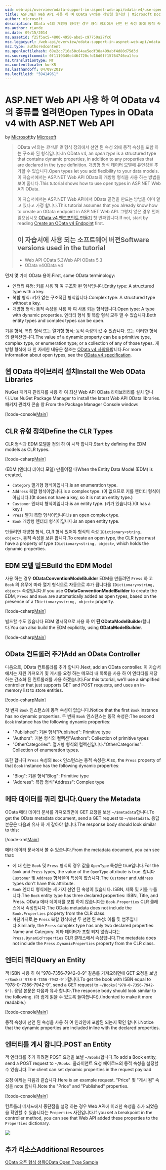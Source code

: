 ```yaml
---
uid: web-api/overview/odata-support-in-aspnet-web-api/odata-v4/use-open-types-in-odata-v4
title: ASP.NET Web API 사용 하 여 OData v4의는 개방형 형식만 | Microsoft Docs
author: microsoft
description: OData v4의 개방형 형식인 경우 형식 정의에서 선언 된 속성 외에 동적 속성을 포함 하는 구조적된 형식 열기...
ms.author: riande
ms.date: 09/15/2014
ms.assetid: f25f5ac5-4800-4950-abe5-c97750a27fc6
msc.legacyurl: /web-api/overview/odata-support-in-aspnet-web-api/odata-v4/use-open-types-in-odata-v4
msc.type: authoredcontent
ms.openlocfilehash: 69e2cc716a50c64ae5edf38a499abf4d80d75d3d
ms.sourcegitcommit: 0f1119340e4464720cfd16d0ff15764746ea1fea
ms.translationtype: MT
ms.contentlocale: ko-KR
ms.lasthandoff: 04/09/2019
ms.locfileid: "59414961"
---
```

# <a name="open-types-in-odata-v4-with-aspnet-web-api"></a><span data-ttu-id="60821-104">ASP.NET Web API 사용 하 여 OData v4의 종류를 열려면</span><span class="sxs-lookup"><span data-stu-id="60821-104">Open Types in OData v4 with ASP.NET Web API</span></span>

<span data-ttu-id="60821-105">by [Microsoft](https://github.com/microsoft)</span><span class="sxs-lookup"><span data-stu-id="60821-105">by [Microsoft](https://github.com/microsoft)</span></span>

> <span data-ttu-id="60821-106">OData v4의는 *형식을 열* 형식 정의에서 선언 된 속성 외에 동적 속성을 포함 하는 구조화 된 형식입니다.</span><span class="sxs-lookup"><span data-stu-id="60821-106">In OData v4, an *open type* is a structured type that contains dynamic properties, in addition to any properties that are declared in the type definition.</span></span> <span data-ttu-id="60821-107">개방형 형식 데이터 모델에 유연성을 추가할 수 있습니다.</span><span class="sxs-lookup"><span data-stu-id="60821-107">Open types let you add flexibility to your data models.</span></span> <span data-ttu-id="60821-108">이 자습서에서는 ASP.NET Web API OData의 개방형 형식을 사용 하는 방법을 보여 줍니다.</span><span class="sxs-lookup"><span data-stu-id="60821-108">This tutorial shows how to use open types in ASP.NET Web API OData.</span></span>
> 
> <span data-ttu-id="60821-109">이 자습서에서는 ASP.NET Web API에서 OData 끝점을 만드는 방법을 이미 알고 있다고 가정 합니다.</span><span class="sxs-lookup"><span data-stu-id="60821-109">This tutorial assumes that you already know how to create an OData endpoint in ASP.NET Web API.</span></span> <span data-ttu-id="60821-110">그렇지 않은 경우 먼저 읽으십시오 [OData v4 엔드포인트 만들기](create-an-odata-v4-endpoint.md) 첫 번째입니다.</span><span class="sxs-lookup"><span data-stu-id="60821-110">If not, start by reading [Create an OData v4 Endpoint](create-an-odata-v4-endpoint.md) first.</span></span>
> 
> ## <a name="software-versions-used-in-the-tutorial"></a><span data-ttu-id="60821-111">이 자습서에 사용 되는 소프트웨어 버전</span><span class="sxs-lookup"><span data-stu-id="60821-111">Software versions used in the tutorial</span></span>
> 
> 
> - <span data-ttu-id="60821-112">Web API OData 5.3</span><span class="sxs-lookup"><span data-stu-id="60821-112">Web API OData 5.3</span></span>
> - <span data-ttu-id="60821-113">OData v4</span><span class="sxs-lookup"><span data-stu-id="60821-113">OData v4</span></span>


<span data-ttu-id="60821-114">먼저 몇 가지 OData 용어:</span><span class="sxs-lookup"><span data-stu-id="60821-114">First, some OData terminology:</span></span>

- <span data-ttu-id="60821-115">엔터티 유형: 키를 사용 하 여 구조화 된 형식입니다.</span><span class="sxs-lookup"><span data-stu-id="60821-115">Entity type: A structured type with a key.</span></span>
- <span data-ttu-id="60821-116">복합 형식: 키가 없는 구조적된 형식입니다.</span><span class="sxs-lookup"><span data-stu-id="60821-116">Complex type: A structured type without a key.</span></span>
- <span data-ttu-id="60821-117">개방형 형식: 동적 속성을 사용 하 여 사용 되는 형식입니다.</span><span class="sxs-lookup"><span data-stu-id="60821-117">Open type: A type with dynamic properties.</span></span> <span data-ttu-id="60821-118">엔터티 형식 및 복합 형식 모두 열 수 있습니다.</span><span class="sxs-lookup"><span data-stu-id="60821-118">Both entity types and complex types can be open.</span></span>

<span data-ttu-id="60821-119">기본 형식, 복합 형식 또는 열거형 형식; 동적 속성의 값 수 있습니다. 또는 이러한 형식의 컬렉션입니다.</span><span class="sxs-lookup"><span data-stu-id="60821-119">The value of a dynamic property can be a primitive type, complex type, or enumeration type; or a collection of any of those types.</span></span> <span data-ttu-id="60821-120">개방형 형식에 대 한 자세한 내용은 참조는 [OData v4 사양을](http://www.odata.org/documentation/odata-version-4-0/)합니다.</span><span class="sxs-lookup"><span data-stu-id="60821-120">For more information about open types, see the [OData v4 specification](http://www.odata.org/documentation/odata-version-4-0/).</span></span>

## <a name="install-the-web-odata-libraries"></a><span data-ttu-id="60821-121">웹 OData 라이브러리 설치</span><span class="sxs-lookup"><span data-stu-id="60821-121">Install the Web OData Libraries</span></span>

<span data-ttu-id="60821-122">NuGet 패키지 관리자를 사용 하 여 최신 Web API OData 라이브러리를 설치 합니다.</span><span class="sxs-lookup"><span data-stu-id="60821-122">Use NuGet Package Manager to install the latest Web API OData libraries.</span></span> <span data-ttu-id="60821-123">패키지 관리자 콘솔 창:</span><span class="sxs-lookup"><span data-stu-id="60821-123">From the Package Manager Console window:</span></span>

[!code-console[Main](use-open-types-in-odata-v4/samples/sample1.cmd)]

## <a name="define-the-clr-types"></a><span data-ttu-id="60821-124">CLR 유형 정의</span><span class="sxs-lookup"><span data-stu-id="60821-124">Define the CLR Types</span></span>

<span data-ttu-id="60821-125">CLR 형식과 EDM 모델을 정의 하 여 시작 합니다.</span><span class="sxs-lookup"><span data-stu-id="60821-125">Start by defining the EDM models as CLR types.</span></span>

[!code-csharp[Main](use-open-types-in-odata-v4/samples/sample2.cs)]

<span data-ttu-id="60821-126">(EDM (엔터티 데이터 모델) 만들어질 때</span><span class="sxs-lookup"><span data-stu-id="60821-126">When the Entity Data Model (EDM) is created,</span></span>

- `Category` <span data-ttu-id="60821-127">열거형 형식이입니다.</span><span class="sxs-lookup"><span data-stu-id="60821-127">is an enumeration type.</span></span>
- `Address` <span data-ttu-id="60821-128">복합 형식이입니다.</span><span class="sxs-lookup"><span data-stu-id="60821-128">is a complex type.</span></span> <span data-ttu-id="60821-129">(이 없으므로 키를 엔터티 형식이 아닙니다.)</span><span class="sxs-lookup"><span data-stu-id="60821-129">(It does not have a key, so it is not an entity type.)</span></span>
- `Customer` <span data-ttu-id="60821-130">엔터티 형식이입니다.</span><span class="sxs-lookup"><span data-stu-id="60821-130">is an entity type.</span></span> <span data-ttu-id="60821-131">(키가 있습니다.)</span><span class="sxs-lookup"><span data-stu-id="60821-131">(It has a key.)</span></span>
- `Press` <span data-ttu-id="60821-132">열기 복합 형식이입니다.</span><span class="sxs-lookup"><span data-stu-id="60821-132">is an open complex type.</span></span>
- `Book` <span data-ttu-id="60821-133">개방형 엔터티 형식이입니다.</span><span class="sxs-lookup"><span data-stu-id="60821-133">is an open entity type.</span></span>

<span data-ttu-id="60821-134">만들려면 개방형 형식, CLR 형식 있어야 형식의 속성 `IDictionary<string, object>`, 동적 속성을 보유 합니다.</span><span class="sxs-lookup"><span data-stu-id="60821-134">To create an open type, the CLR type must have a property of type `IDictionary<string, object>`, which holds the dynamic properties.</span></span>

## <a name="build-the-edm-model"></a><span data-ttu-id="60821-135">EDM 모델 빌드</span><span class="sxs-lookup"><span data-stu-id="60821-135">Build the EDM Model</span></span>

<span data-ttu-id="60821-136">사용 하는 경우 **ODataConventionModelBuilder** EDM을 만들려면 `Press` 하 고 `Book` 의 유무에 따라 열기 형식으로 자동으로 추가 됩니다을 `IDictionary<string, object>` 속성입니다.</span><span class="sxs-lookup"><span data-stu-id="60821-136">If you use **ODataConventionModelBuilder** to create the EDM, `Press` and `Book` are automatically added as open types, based on the presence of a `IDictionary<string, object>` property.</span></span>

[!code-csharp[Main](use-open-types-in-odata-v4/samples/sample3.cs)]

<span data-ttu-id="60821-137">빌드할 수도 있습니다 EDM 명시적으로 사용 하 여 **된 ODataModelBuilder**합니다.</span><span class="sxs-lookup"><span data-stu-id="60821-137">You can also build the EDM explicitly, using **ODataModelBuilder**.</span></span>

[!code-csharp[Main](use-open-types-in-odata-v4/samples/sample4.cs)]

## <a name="add-an-odata-controller"></a><span data-ttu-id="60821-138">OData 컨트롤러 추가</span><span class="sxs-lookup"><span data-stu-id="60821-138">Add an OData Controller</span></span>

<span data-ttu-id="60821-139">다음으로, OData 컨트롤러를 추가 합니다.</span><span class="sxs-lookup"><span data-stu-id="60821-139">Next, add an OData controller.</span></span> <span data-ttu-id="60821-140">이 자습서에서는 지원 가져오기 및 게시를 요청 하는 메모리 내 목록을 사용 하 여 엔터티를 저장 하는 간소화 된 컨트롤러를 사용 하겠습니다.</span><span class="sxs-lookup"><span data-stu-id="60821-140">For this tutorial, we'll use a simplified controller that just supports GET and POST requests, and uses an in-memory list to store entities.</span></span>

[!code-csharp[Main](use-open-types-in-odata-v4/samples/sample5.cs)]

<span data-ttu-id="60821-141">첫 번째 `Book` 인스턴스에 동적 속성이 없습니다.</span><span class="sxs-lookup"><span data-stu-id="60821-141">Notice that the first `Book` instance has no dynamic properties.</span></span> <span data-ttu-id="60821-142">두 번째 `Book` 인스턴스는 동적 속성은:</span><span class="sxs-lookup"><span data-stu-id="60821-142">The second `Book` instance has the following dynamic properties:</span></span>

- <span data-ttu-id="60821-143">"Published": 기본 형식</span><span class="sxs-lookup"><span data-stu-id="60821-143">"Published": Primitive type</span></span>
- <span data-ttu-id="60821-144">"Authors": 기본 형식의 컬렉션</span><span class="sxs-lookup"><span data-stu-id="60821-144">"Authors": Collection of primitive types</span></span>
- <span data-ttu-id="60821-145">"OtherCategories": 열거형 형식의 컬렉션입니다.</span><span class="sxs-lookup"><span data-stu-id="60821-145">"OtherCategories": Collection of enumeration types.</span></span>

<span data-ttu-id="60821-146">또한 합니다 `Press` 속성의 `Book` 인스턴스는 동적 속성은:</span><span class="sxs-lookup"><span data-stu-id="60821-146">Also, the `Press` property of that `Book` instance has the following dynamic properties:</span></span>

- <span data-ttu-id="60821-147">"Blog": 기본 형식</span><span class="sxs-lookup"><span data-stu-id="60821-147">"Blog": Primitive type</span></span>
- <span data-ttu-id="60821-148">"Address": 복합 형식</span><span class="sxs-lookup"><span data-stu-id="60821-148">"Address": Complex type</span></span>

## <a name="query-the-metadata"></a><span data-ttu-id="60821-149">메타 데이터를 쿼리 합니다.</span><span class="sxs-lookup"><span data-stu-id="60821-149">Query the Metadata</span></span>

<span data-ttu-id="60821-150">OData 메타 데이터 문서를 가져오려면에 GET 요청을 보냄 `~/$metadata`합니다.</span><span class="sxs-lookup"><span data-stu-id="60821-150">To get the OData metadata document, send a GET request to `~/$metadata`.</span></span> <span data-ttu-id="60821-151">응답 본문은 다음과 유사 하 게 같아야 합니다.</span><span class="sxs-lookup"><span data-stu-id="60821-151">The response body should look similar to this:</span></span>

[!code-xml[Main](use-open-types-in-odata-v4/samples/sample6.xml?highlight=5,21)]

<span data-ttu-id="60821-152">메타 데이터 문서에서 볼 수 있습니다.</span><span class="sxs-lookup"><span data-stu-id="60821-152">From the metadata document, you can see that:</span></span>

- <span data-ttu-id="60821-153">에 대 한는 `Book` 및 `Press` 형식의 경우 값을 `OpenType` 특성은 true입니다.</span><span class="sxs-lookup"><span data-stu-id="60821-153">For the `Book` and `Press` types, the value of the `OpenType` attribute is true.</span></span> <span data-ttu-id="60821-154">합니다 `Customer` 및 `Address` 형식을이 특성이 없습니다.</span><span class="sxs-lookup"><span data-stu-id="60821-154">The `Customer` and `Address` types don't have this attribute.</span></span>
- <span data-ttu-id="60821-155">`Book` 엔터티 형식에는 세 가지 선언 된 속성이 있습니다. ISBN, 제목 및 키를 누릅니다.</span><span class="sxs-lookup"><span data-stu-id="60821-155">The `Book` entity type has three declared properties: ISBN, Title, and Press.</span></span> <span data-ttu-id="60821-156">OData 메타 데이터를 포함 하지 않습니다는 `Book.Properties` CLR 클래스에서 속성입니다.</span><span class="sxs-lookup"><span data-stu-id="60821-156">The OData metadata does not include the `Book.Properties` property from the CLR class.</span></span>
- <span data-ttu-id="60821-157">마찬가지로,는 `Press` 복합 형식에만 두 선언 된 속성: 이름 및 범주입니다.</span><span class="sxs-lookup"><span data-stu-id="60821-157">Similarly, the `Press` complex type has only two declared properties: Name and Category.</span></span> <span data-ttu-id="60821-158">메타 데이터가 포함 되지 않습니다는 `Press.DynamicProperties` CLR 클래스에서 속성입니다.</span><span class="sxs-lookup"><span data-stu-id="60821-158">The metadata does not include the `Press.DynamicProperties` property from the CLR class.</span></span>

## <a name="query-an-entity"></a><span data-ttu-id="60821-159">엔터티 쿼리</span><span class="sxs-lookup"><span data-stu-id="60821-159">Query an Entity</span></span>

<span data-ttu-id="60821-160">책 ISBN 사용 하 여 "978-7356-7942-0-9" 같음를 가져오려면에 GET 요청을 보냄 `~/Books('978-0-7356-7942-9')`합니다.</span><span class="sxs-lookup"><span data-stu-id="60821-160">To get the book with ISBN equal to "978-0-7356-7942-9", send a GET request to `~/Books('978-0-7356-7942-9')`.</span></span> <span data-ttu-id="60821-161">응답 본문은 다음과 유사 합니다.</span><span class="sxs-lookup"><span data-stu-id="60821-161">The response body should look similar to the following.</span></span> <span data-ttu-id="60821-162">(더 쉽게 읽을 수 있도록 들여씁니다).</span><span class="sxs-lookup"><span data-stu-id="60821-162">(Indented to make it more readable.)</span></span>

[!code-console[Main](use-open-types-in-odata-v4/samples/sample7.cmd?highlight=8-13,15-23)]

<span data-ttu-id="60821-163">동적 속성에 선언 된 속성을 사용 하 여 인라인에 포함된 되는지 확인 합니다.</span><span class="sxs-lookup"><span data-stu-id="60821-163">Notice that the dynamic properties are included inline with the declared properties.</span></span>

## <a name="post-an-entity"></a><span data-ttu-id="60821-164">엔터티를 게시 합니다.</span><span class="sxs-lookup"><span data-stu-id="60821-164">POST an Entity</span></span>

<span data-ttu-id="60821-165">책 엔터티를 추가 하려면 POST 요청을 보낼 `~/Books`합니다.</span><span class="sxs-lookup"><span data-stu-id="60821-165">To add a Book entity, send a POST request to `~/Books`.</span></span> <span data-ttu-id="60821-166">클라이언트 요청 페이로드의 동적 속성을 설정할 수 있습니다.</span><span class="sxs-lookup"><span data-stu-id="60821-166">The client can set dynamic properties in the request payload.</span></span>

<span data-ttu-id="60821-167">요청 예제는 다음과 같습니다.</span><span class="sxs-lookup"><span data-stu-id="60821-167">Here is an example request.</span></span> <span data-ttu-id="60821-168">"Price" 및 "게시 됨" 속성을 note 합니다.</span><span class="sxs-lookup"><span data-stu-id="60821-168">Note the "Price" and "Published" properties.</span></span>

[!code-console[Main](use-open-types-in-odata-v4/samples/sample8.cmd?highlight=10)]

<span data-ttu-id="60821-169">컨트롤러 메서드에서 중단점을 설정 하는 경우 Web API에 이러한 속성을 추가 되었음을 확인할 수 있습니다는 `Properties` 사전입니다.</span><span class="sxs-lookup"><span data-stu-id="60821-169">If you set a breakpoint in the controller method, you can see that Web API added these properties to the `Properties` dictionary.</span></span>

![](use-open-types-in-odata-v4/_static/image1.png)

## <a name="additional-resources"></a><span data-ttu-id="60821-170">추가 리소스</span><span class="sxs-lookup"><span data-stu-id="60821-170">Additional Resources</span></span>

[<span data-ttu-id="60821-171">OData 오픈 형식 샘플</span><span class="sxs-lookup"><span data-stu-id="60821-171">OData Open Type Sample</span></span>](http://aspnet.codeplex.com/sourcecontrol/latest#Samples/WebApi/OData/v4/ODataOpenTypeSample/ReadMe.txt)
